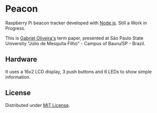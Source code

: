 # Peacon

Raspberry Pi beacon tracker developed with [Node.js](https://github.com/nodejs/node). Still a Work in Progress.

This is [Gabriel Oliveira's](https://github.com/gabrielboliveira) term paper, presented at São Paulo State University "Júlio de Mesquita Filho" - Campus of Bauru/SP - Brazil. 

## Hardware

It uses a 16x2 LCD display, 3 push buttons and 6 LEDs to show simple information.

## License

Distributed under [MIT License](LICENSE.md).
